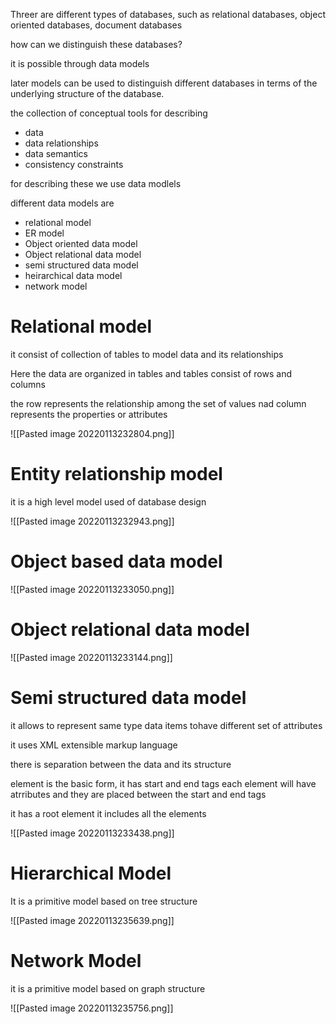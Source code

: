 Threer are different types of databases, such as relational databases, object oriented databases, document databases

how can we distinguish these databases?

it is possible through data models

later models can be used to distinguish different databases in terms of the underlying structure of the database.

the collection of conceptual tools for describing 
- data
- data relationships
- data semantics
- consistency constraints

for describing these we use data modlels

different data models are

- relational model
- ER model
- Object oriented data model
- Object relational data model
- semi structured data model
- heirarchical data model
- network model

# Relational model

it consist of collection of tables to model data and its relationships

Here the data are organized in tables and tables consist of rows and columns

the row represents the relationship among the set of values nad column represents the properties or attributes


![[Pasted image 20220113232804.png]]

# Entity relationship model

it is a high level model used of database design


![[Pasted image 20220113232943.png]]

# Object based data model

![[Pasted image 20220113233050.png]]

# Object relational data model

![[Pasted image 20220113233144.png]]

# Semi structured data model

it allows to represent same type data items tohave different set of attributes

it uses XML extensible markup language

there is separation between the data and its structure

element is the basic form, it has start and end tags
each element will have atrributes and they are placed between the start and end tags

it has a root element it includes all the elements


![[Pasted image 20220113233438.png]]


# Hierarchical Model

It is a primitive model based on tree structure

![[Pasted image 20220113235639.png]]

# Network Model

it is a primitive model based on graph structure

![[Pasted image 20220113235756.png]]

